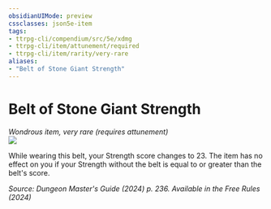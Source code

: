 ```yaml
---
obsidianUIMode: preview
cssclasses: json5e-item
tags:
- ttrpg-cli/compendium/src/5e/xdmg
- ttrpg-cli/item/attunement/required
- ttrpg-cli/item/rarity/very-rare
aliases: 
- "Belt of Stone Giant Strength"
---
```

# Belt of Stone Giant Strength
*Wondrous item, very rare (requires attunement)*  
![](2-Mechanics/CLI/items/img/belt-of-giant-strength-stone.webp#right)


While wearing this belt, your Strength score changes to 23. The item has no effect on you if your Strength without the belt is equal to or greater than the belt's score.

*Source: Dungeon Master's Guide (2024) p. 236. Available in the Free Rules (2024)*